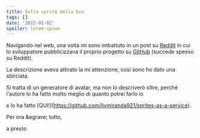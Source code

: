 ```yaml
---
title: Sullo sprite della bio
tags: []
date: '2022-01-02'
spoiler: lorem-ipsum
---
```

Navigando nel web, una volta mi sono imbattuto in un post su [Reddit](https://www.reddit.com/) in cui lo sviluppatore  pubblicizzava il proprio progetto su [GitHub](https://github.com/) (succede spesso su Reddit).

La descrizione aveva attirato la mi attenzione, cos&igrave; sono ho dato una sbirciata.

Si tratta di un generatore di avatar, ma non lo descriver&ograve; oltre, perch&egrave; l'autore lo ha fatto molto meglio di quanto potrei farlo io

e lo ha fatto \[QUI!](https://github.com/ljvmiranda921/sprites-as-a-service).

Per ora \&egrave; tutto,

a presto
